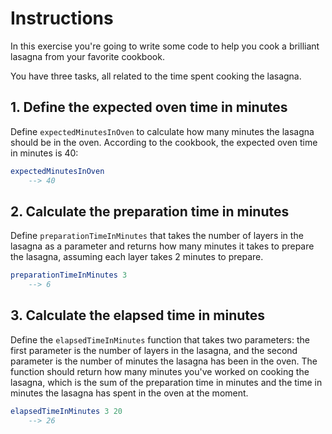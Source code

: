 # Instructions

In this exercise you're going to write some code to help you cook a brilliant lasagna from your favorite cookbook.

You have three tasks, all related to the time spent cooking the lasagna.

## 1. Define the expected oven time in minutes

Define `expectedMinutesInOven` to calculate how many minutes the lasagna should be in the oven. According to the cookbook, the expected oven time in minutes is 40:

```elm
expectedMinutesInOven
    --> 40
```

## 2. Calculate the preparation time in minutes

Define `preparationTimeInMinutes` that takes the number of layers in the lasagna as a parameter and returns how many minutes it takes to prepare the lasagna, assuming each layer takes 2 minutes to prepare.

```elm
preparationTimeInMinutes 3
    --> 6
```

## 3. Calculate the elapsed time in minutes

Define the `elapsedTimeInMinutes` function that takes two parameters: the first parameter is the number of layers in the lasagna, and the second parameter is the number of minutes the lasagna has been in the oven. The function should return how many minutes you've worked on cooking the lasagna, which is the sum of the preparation time in minutes and the time in minutes the lasagna has spent in the oven at the moment.

```elm
elapsedTimeInMinutes 3 20
    --> 26
```
